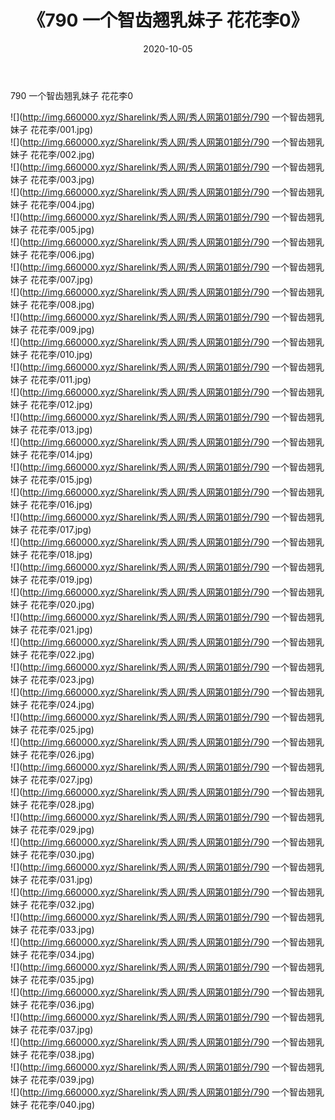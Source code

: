 ﻿---
layout: post
title:  《790 一个智齿翘乳妹子 花花李0》
date:   2020-10-05
img: http://img.660000.xyz/Sharelink/秀人网/秀人网第01部分/790 一个智齿翘乳妹子 花花李0/000.jpg
categories: [美女, 清纯, 唯美]
---

790 一个智齿翘乳妹子 花花李0

  ![](http://img.660000.xyz/Sharelink/秀人网/秀人网第01部分/790 一个智齿翘乳妹子 花花李/001.jpg) <br> ![](http://img.660000.xyz/Sharelink/秀人网/秀人网第01部分/790 一个智齿翘乳妹子 花花李/002.jpg) <br> ![](http://img.660000.xyz/Sharelink/秀人网/秀人网第01部分/790 一个智齿翘乳妹子 花花李/003.jpg) <br> ![](http://img.660000.xyz/Sharelink/秀人网/秀人网第01部分/790 一个智齿翘乳妹子 花花李/004.jpg) <br> ![](http://img.660000.xyz/Sharelink/秀人网/秀人网第01部分/790 一个智齿翘乳妹子 花花李/005.jpg) <br> ![](http://img.660000.xyz/Sharelink/秀人网/秀人网第01部分/790 一个智齿翘乳妹子 花花李/006.jpg) <br> ![](http://img.660000.xyz/Sharelink/秀人网/秀人网第01部分/790 一个智齿翘乳妹子 花花李/007.jpg) <br> ![](http://img.660000.xyz/Sharelink/秀人网/秀人网第01部分/790 一个智齿翘乳妹子 花花李/008.jpg) <br> ![](http://img.660000.xyz/Sharelink/秀人网/秀人网第01部分/790 一个智齿翘乳妹子 花花李/009.jpg) <br> ![](http://img.660000.xyz/Sharelink/秀人网/秀人网第01部分/790 一个智齿翘乳妹子 花花李/010.jpg) <br> ![](http://img.660000.xyz/Sharelink/秀人网/秀人网第01部分/790 一个智齿翘乳妹子 花花李/011.jpg) <br> ![](http://img.660000.xyz/Sharelink/秀人网/秀人网第01部分/790 一个智齿翘乳妹子 花花李/012.jpg) <br> ![](http://img.660000.xyz/Sharelink/秀人网/秀人网第01部分/790 一个智齿翘乳妹子 花花李/013.jpg) <br> ![](http://img.660000.xyz/Sharelink/秀人网/秀人网第01部分/790 一个智齿翘乳妹子 花花李/014.jpg) <br> ![](http://img.660000.xyz/Sharelink/秀人网/秀人网第01部分/790 一个智齿翘乳妹子 花花李/015.jpg) <br> ![](http://img.660000.xyz/Sharelink/秀人网/秀人网第01部分/790 一个智齿翘乳妹子 花花李/016.jpg) <br> ![](http://img.660000.xyz/Sharelink/秀人网/秀人网第01部分/790 一个智齿翘乳妹子 花花李/017.jpg) <br> ![](http://img.660000.xyz/Sharelink/秀人网/秀人网第01部分/790 一个智齿翘乳妹子 花花李/018.jpg) <br> ![](http://img.660000.xyz/Sharelink/秀人网/秀人网第01部分/790 一个智齿翘乳妹子 花花李/019.jpg) <br> ![](http://img.660000.xyz/Sharelink/秀人网/秀人网第01部分/790 一个智齿翘乳妹子 花花李/020.jpg) <br> ![](http://img.660000.xyz/Sharelink/秀人网/秀人网第01部分/790 一个智齿翘乳妹子 花花李/021.jpg) <br> ![](http://img.660000.xyz/Sharelink/秀人网/秀人网第01部分/790 一个智齿翘乳妹子 花花李/022.jpg) <br> ![](http://img.660000.xyz/Sharelink/秀人网/秀人网第01部分/790 一个智齿翘乳妹子 花花李/023.jpg) <br> ![](http://img.660000.xyz/Sharelink/秀人网/秀人网第01部分/790 一个智齿翘乳妹子 花花李/024.jpg) <br> ![](http://img.660000.xyz/Sharelink/秀人网/秀人网第01部分/790 一个智齿翘乳妹子 花花李/025.jpg) <br> ![](http://img.660000.xyz/Sharelink/秀人网/秀人网第01部分/790 一个智齿翘乳妹子 花花李/026.jpg) <br> ![](http://img.660000.xyz/Sharelink/秀人网/秀人网第01部分/790 一个智齿翘乳妹子 花花李/027.jpg) <br> ![](http://img.660000.xyz/Sharelink/秀人网/秀人网第01部分/790 一个智齿翘乳妹子 花花李/028.jpg) <br> ![](http://img.660000.xyz/Sharelink/秀人网/秀人网第01部分/790 一个智齿翘乳妹子 花花李/029.jpg) <br> ![](http://img.660000.xyz/Sharelink/秀人网/秀人网第01部分/790 一个智齿翘乳妹子 花花李/030.jpg) <br> ![](http://img.660000.xyz/Sharelink/秀人网/秀人网第01部分/790 一个智齿翘乳妹子 花花李/031.jpg) <br> ![](http://img.660000.xyz/Sharelink/秀人网/秀人网第01部分/790 一个智齿翘乳妹子 花花李/032.jpg) <br> ![](http://img.660000.xyz/Sharelink/秀人网/秀人网第01部分/790 一个智齿翘乳妹子 花花李/033.jpg) <br> ![](http://img.660000.xyz/Sharelink/秀人网/秀人网第01部分/790 一个智齿翘乳妹子 花花李/034.jpg) <br> ![](http://img.660000.xyz/Sharelink/秀人网/秀人网第01部分/790 一个智齿翘乳妹子 花花李/035.jpg) <br> ![](http://img.660000.xyz/Sharelink/秀人网/秀人网第01部分/790 一个智齿翘乳妹子 花花李/036.jpg) <br> ![](http://img.660000.xyz/Sharelink/秀人网/秀人网第01部分/790 一个智齿翘乳妹子 花花李/037.jpg) <br> ![](http://img.660000.xyz/Sharelink/秀人网/秀人网第01部分/790 一个智齿翘乳妹子 花花李/038.jpg) <br> ![](http://img.660000.xyz/Sharelink/秀人网/秀人网第01部分/790 一个智齿翘乳妹子 花花李/039.jpg) <br> ![](http://img.660000.xyz/Sharelink/秀人网/秀人网第01部分/790 一个智齿翘乳妹子 花花李/040.jpg) <br>